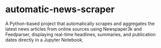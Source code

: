 # automatic-news-scraper
A Python-based project that automatically scrapes and aggregates the latest news articles from online sources using Newspaper3k and Feedparser, displaying real-time headlines, summaries, and publication dates directly in a Jupyter Notebook.
